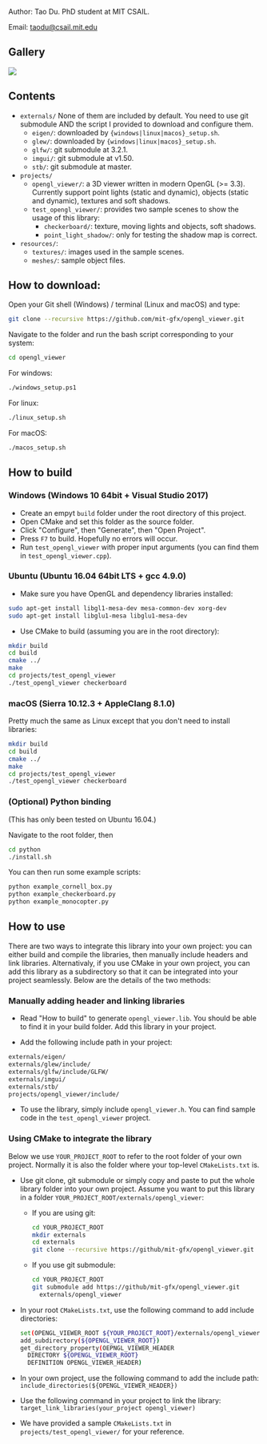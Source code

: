 Author: Tao Du. PhD student at MIT CSAIL.

Email: taodu@csail.mit.edu

## Gallery
<img src="resources/pictures/monocopter.gif"/>

## Contents
* `externals/`
None of them are included by default. You need to use git submodule AND the
script I provided to download and configure them.
  * `eigen/`: downloaded by `{windows|linux|macos}_setup.sh`.
  * `glew/`: downloaded by `{windows|linux|macos}_setup.sh`.
  * `glfw/`: git submodule at 3.2.1.
  * `imgui/`: git submodule at v1.50.
  * `stb/`: git submodule at master.
* `projects/`
  * `opengl_viewer/`: a 3D viewer written in modern OpenGL (>= 3.3). Currently
    support point lights (static and dynamic), objects (static and dynamic),
    textures and soft shadows.
  * `test_opengl_viewer/`: provides two sample scenes to show the usage of this
    library:
    * `checkerboard/`: texture, moving lights and objects, soft shadows.
    * `point_light_shadow/`: only for testing the shadow map is correct.
* `resources/`:
  * `textures/`: images used in the sample scenes.
  * `meshes/`: sample object files.

## How to download:
Open your Git shell (Windows) / terminal (Linux and macOS) and type:
```bash
git clone --recursive https://github.com/mit-gfx/opengl_viewer.git
```
Navigate to the folder and run the bash script corresponding to your system:
```bash
cd opengl_viewer
```
For windows:
```bash
./windows_setup.ps1
```
For linux:
```bash
./linux_setup.sh
```
For macOS:
```bash
./macos_setup.sh
```

## How to build

### Windows (Windows 10 64bit + Visual Studio 2017)
* Create an empyt `build` folder under the root directory of this project.
* Open CMake and set this folder as the source folder.
* Click "Configure", then "Generate", then "Open Project".
* Press `F7` to build. Hopefully no errors will occur.
* Run `test_opengl_viewer` with proper input arguments (you can find them in
  `test_opengl_viewer.cpp`).

### Ubuntu (Ubuntu 16.04 64bit LTS + gcc 4.9.0)
* Make sure you have OpenGL and dependency libraries installed:
```bash
sudo apt-get install libgl1-mesa-dev mesa-common-dev xorg-dev
sudo apt-get install libglu1-mesa libglu1-mesa-dev
```
* Use CMake to build (assuming you are in the root directory):
```bash
mkdir build
cd build
cmake ../
make
cd projects/test_opengl_viewer
./test_opengl_viewer checkerboard
```

### macOS (Sierra 10.12.3 + AppleClang 8.1.0)
Pretty much the same as Linux except that you don't need to install libraries:
```bash
mkdir build
cd build
cmake ../
make
cd projects/test_opengl_viewer
./test_opengl_viewer checkerboard
```

### (Optional) Python binding
(This has only been tested on Ubuntu 16.04.)

Navigate to the root folder, then
```bash
cd python
./install.sh
```
You can then run some example scripts:
```bash
python example_cornell_box.py
python example_checkerboard.py
python example_monocopter.py
```

## How to use
There are two ways to integrate this library into your own project: you can
either build and compile the libraries, then manually include headers and link
libraries. Alternativaly, if you use CMake in your own project, you can add
this library as a subdirectory so that it can be integrated into your project
seamlessly. Below are the details of the two methods:

### Manually adding header and linking libraries
* Read "How to build" to generate `opengl_viewer.lib`. You should be able to
  find it in your build folder. Add this library in your project.

* Add the following include path in your project:
```bash
externals/eigen/
externals/glew/include/
externals/glfw/include/GLFW/
externals/imgui/
externals/stb/
projects/opengl_viewer/include/
```

* To use the library, simply include `opengl_viewer.h`. You can find sample
  code in the `test_opengl_viewer` project.

### Using CMake to integrate the library
Below we use `YOUR_PROJECT_ROOT` to refer to the root folder of your own
project. Normally it is also the folder where your top-level `CMakeLists.txt`
is.
* Use git clone, git submodule or simply copy and paste to put the whole
  library folder into your own project. Assume you want to put this library in
  a folder `YOUR_PROJECT_ROOT/externals/opengl_viewer`:
  * If you are using git:
    ```bash
    cd YOUR_PROJECT_ROOT
    mkdir externals
    cd externals
    git clone --recursive https://github/mit-gfx/opengl_viewer.git
    ```
  * If you use git submodule:
    ```bash
    cd YOUR_PROJECT_ROOT
    git submodule add https://github/mit-gfx/opengl_viewer.git
      externals/opengl_viewer
    ```
* In your root `CMakeLists.txt`, use the following command to add include
  directories:
  ```bash
  set(OPENGL_VIEWER_ROOT ${YOUR_PROJECT_ROOT}/externals/opengl_viewer)
  add_subdirectory(${OPENGL_VIEWER_ROOT})
  get_directory_property(OEPNGL_VIEWER_HEADER
    DIRECTORY ${OPENGL_VIEWER_ROOT}
    DEFINITION OPENGL_VIEWER_HEADER)
  ```
* In your own project, use the following command to add the include path:
  `include_directories(${OPENGL_VIEWER_HEADER})`

* Use the following command in your project to link the library:
  `target_link_libraries(your_project opengl_viewer)`

* We have provided a sample `CMakeLists.txt` in `projects/test_opengl_viewer/`
  for your reference.
